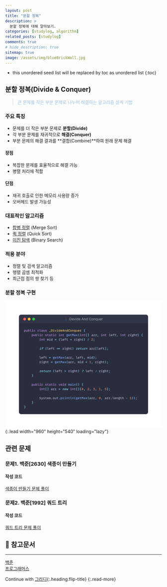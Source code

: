```yaml
---
layout: post
title: "분할 정복"
description: >
  분할 정복에 대해 알아보기.
categories: [studylog, algorithm]
related_posts: [studylog]
comments: true
# hide_description: true
sitemap: true
image: /assets/img/blueBrickWall.jpg
---
```


* this unordered seed list will be replaced by toc as unordered list 
{:toc}

## 분할 정복(Divide & Conquer)
> <font color="#A3C1DA">큰 문제를 작은 부분 문제로 나누어 해결하는 알고리즘 설계 기법</font>

### 주요 특징
- 문제를 더 작은 부분 문제로 **분할(Divide)**
- 각 부분 문제를 재귀적으로 **해결(Conquer)**
- 부분 문제의 해결 결과를 **결합(Combine)**하여 원래 문제 해결

#### 장점
- 복잡한 문제를 효율적으로 해결 가능
- 병렬 처리에 적합

#### 단점
- 재귀 호출로 인한 메모리 사용량 증가
- 오버헤드 발생 가능성

### 대표적인 알고리즘
- [합병 정렬](/_posts/studylog/algorithm/2023-03-01-%EC%A0%95%EB%A0%AC.md/#합병-정렬-merge-sort) (Merge Sort)
- [퀵 정렬](/_posts/studylog/algorithm/2023-03-01-%EC%A0%95%EB%A0%AC.md/#퀵-정렬-quick-sort) (Quick Sort)
- [이진 탐색](/_posts/studylog/algorithm/2023-03-10-%EC%9D%B4%EC%A7%84%ED%83%90%EC%83%89.md/#이진-탐색binary-search) (Binary Search)

### 적용 분야
- 정렬 및 검색 알고리즘
- 행렬 곱셈 최적화
- 최근접 점의 쌍 찾기 등

### 분할 정복 구현
![image](/assets/study/algorithm/dq/dq.png){:.lead width="960" height="540" loading="lazy"}

## 관련 문제
### 문제1. 백준[2630] 색종이 만들기

#### 작성 코드
<a href="https://github.com/blubincod/study/blob/main/algorithm/dq/bj_S2_2630_color_paper.java"><i class="fab fa-github"></i> 색종이 만들기 문제 풀이</a>

### 문제2. 백준[1992] 쿼드 트리

#### 작성 코드
<a href="https://github.com/blubincod/study/blob/main/algorithm/dq/bj_S1_1992_quad_tree.java"><i class="fab fa-github"></i> 쿼드 트리 문제 풀이</a>

## 📄 참고문서
<hr/>
<a href="https://www.acmicpc.net/">백준</a><br>
<a href="https://school.programmers.co.kr/">프로그래머스</a> 

Continue with [그리디](2023-04-01-그리디.md){:.heading.flip-title}
{:.read-more}

<link rel="stylesheet" href="https://cdnjs.cloudflare.com/ajax/libs/font-awesome/5.15.3/css/all.min.css">